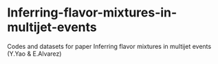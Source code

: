 # Inferring-flavor-mixtures-in-multijet-events
Codes and datasets for paper Inferring flavor mixtures in multijet events (Y.Yao &amp; E.Alvarez)
